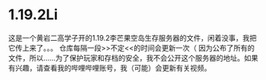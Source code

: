 # 1.19.2Li
 这是一个黄岩二高学子开的1.19.2李芒果空岛生存服务器的文件，闲着没事，我把它传上来了。。。
 仓库每隔一段>>不定<<的时间会更新一次（
 因为公布了所有的文件，所以……为了保护玩家和存档的安全，我不会公开这个服务器的地址。如果有兴趣，请查看我的哔哩哔哩账号，我（可能）会更新有关视频。
